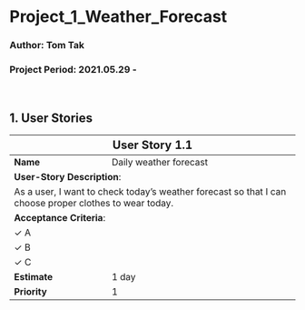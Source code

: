 # Project_1_Weather_Forecast

### Author: Tom Tak

### Project Period: 2021.05.29 -

<br>

## 1. User Stories

<table>
  <thead>
    <tr>
      <th colspan="2" style="font-size: 20px;"> User Story 1.1</th>
    </tr>
  </thead>
  <tbody>
    <tr>
      <td><b>Name</b></td>
      <td>Daily weather forecast</td>
    </tr>
    <tr>
      <td colspan="2" ><b>User-Story Description</b>:</td>
    </tr>
    <tr >
      <td colspan="2" style="border: none;"> As a user, I want to check today’s weather forecast so that I can choose proper clothes to wear today.</td>
    </tr>
    <tr>
      <td colspan="2" style="border: none;"><b>Acceptance Criteria</b>:</td>
    </tr>
    <tr >
      <td colspan="2" style="border: none;">&check; A</td>
    </tr>
    <tr >
      <td colspan="2" style="border: none;">&check; B</td>
    </tr>
    <tr >
      <td colspan="2" style="border: none;">&check; C</td>
    </tr>
    <tr>
      <td><b>Estimate</b></td>
      <td>1 day</td>
    </tr>
    <tr>
      <td><b>Priority</b></td>
      <td>1</td>
    </tr>
  </tbody>
<table>
